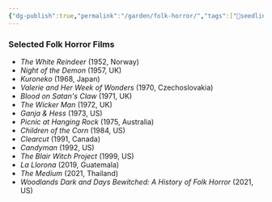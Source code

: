 ```yaml
---
{"dg-publish":true,"permalink":"/garden/folk-horror/","tags":["🌱seedling"],"noteIcon":"1","created":"2024-04-07T18:56:46.556-05:00","updated":"2024-04-07T19:09:41.594-05:00"}
---
```


### Selected Folk Horror Films
- *The White Reindeer* (1952, Norway)
- *Night of the Demon* (1957, UK)
- *Kuroneko* (1968, Japan)
- *Valerie and Her Week of Wonders* (1970, Czechoslovakia)
- *Blood on Satan's Claw* (1971, UK)
- *The Wicker Man* (1972, UK)
- *Ganja & Hess* (1973, US)
- *Picnic at Hanging Rock* (1975, Australia)
- *Children of the Corn* (1984, US)
- *Clearcut* (1991, Canada)
- *Candyman* (1992, US)
- *The Blair Witch Project* (1999, US)
- *La Llorona* (2019, Guatemala)
- *The Medium* (2021, Thailand)
- *Woodlands Dark and Days Bewitched: A History of Folk Horror* (2021, US)
